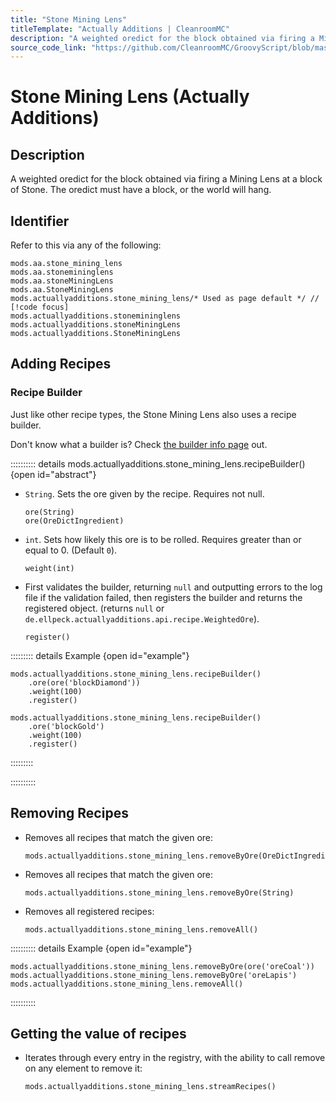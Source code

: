 ```yaml
---
title: "Stone Mining Lens"
titleTemplate: "Actually Additions | CleanroomMC"
description: "A weighted oredict for the block obtained via firing a Mining Lens at a block of Stone. The oredict must have a block, or the world will hang."
source_code_link: "https://github.com/CleanroomMC/GroovyScript/blob/master/src/main/java/com/cleanroommc/groovyscript/compat/mods/actuallyadditions/StoneMiningLens.java"
---
```


# Stone Mining Lens (Actually Additions)

## Description

A weighted oredict for the block obtained via firing a Mining Lens at a block of Stone. The oredict must have a block, or the world will hang.

## Identifier

Refer to this via any of the following:

```groovy:no-line-numbers {5}
mods.aa.stone_mining_lens
mods.aa.stonemininglens
mods.aa.stoneMiningLens
mods.aa.StoneMiningLens
mods.actuallyadditions.stone_mining_lens/* Used as page default */ // [!code focus]
mods.actuallyadditions.stonemininglens
mods.actuallyadditions.stoneMiningLens
mods.actuallyadditions.StoneMiningLens
```


## Adding Recipes

### Recipe Builder

Just like other recipe types, the Stone Mining Lens also uses a recipe builder.

Don't know what a builder is? Check [the builder info page](../../groovy/builder.md) out.

:::::::::: details mods.actuallyadditions.stone_mining_lens.recipeBuilder() {open id="abstract"}
- `String`. Sets the ore given by the recipe. Requires not null.

    ```groovy:no-line-numbers
    ore(String)
    ore(OreDictIngredient)
    ```

- `int`. Sets how likely this ore is to be rolled. Requires greater than or equal to 0. (Default `0`).

    ```groovy:no-line-numbers
    weight(int)
    ```

- First validates the builder, returning `null` and outputting errors to the log file if the validation failed, then registers the builder and returns the registered object. (returns `null` or `de.ellpeck.actuallyadditions.api.recipe.WeightedOre`).

    ```groovy:no-line-numbers
    register()
    ```

::::::::: details Example {open id="example"}
```groovy:no-line-numbers
mods.actuallyadditions.stone_mining_lens.recipeBuilder()
    .ore(ore('blockDiamond'))
    .weight(100)
    .register()

mods.actuallyadditions.stone_mining_lens.recipeBuilder()
    .ore('blockGold')
    .weight(100)
    .register()
```

:::::::::

::::::::::

## Removing Recipes

- Removes all recipes that match the given ore:

    ```groovy:no-line-numbers
    mods.actuallyadditions.stone_mining_lens.removeByOre(OreDictIngredient)
    ```

- Removes all recipes that match the given ore:

    ```groovy:no-line-numbers
    mods.actuallyadditions.stone_mining_lens.removeByOre(String)
    ```

- Removes all registered recipes:

    ```groovy:no-line-numbers
    mods.actuallyadditions.stone_mining_lens.removeAll()
    ```

:::::::::: details Example {open id="example"}
```groovy:no-line-numbers
mods.actuallyadditions.stone_mining_lens.removeByOre(ore('oreCoal'))
mods.actuallyadditions.stone_mining_lens.removeByOre('oreLapis')
mods.actuallyadditions.stone_mining_lens.removeAll()
```

::::::::::

## Getting the value of recipes

- Iterates through every entry in the registry, with the ability to call remove on any element to remove it:

    ```groovy:no-line-numbers
    mods.actuallyadditions.stone_mining_lens.streamRecipes()
    ```
